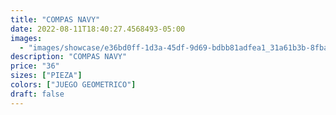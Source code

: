 ```yaml
---
title: "COMPAS NAVY"
date: 2022-08-11T18:40:27.4568493-05:00
images:
  - "images/showcase/e36bd0ff-1d3a-45df-9d69-bdbb81adfea1_31a61b3b-8fba-403d-a331-28997036fb60.webp"
description: "COMPAS NAVY"
price: "36"
sizes: ["PIEZA"]
colors: ["JUEGO GEOMETRICO"]
draft: false
---
```


